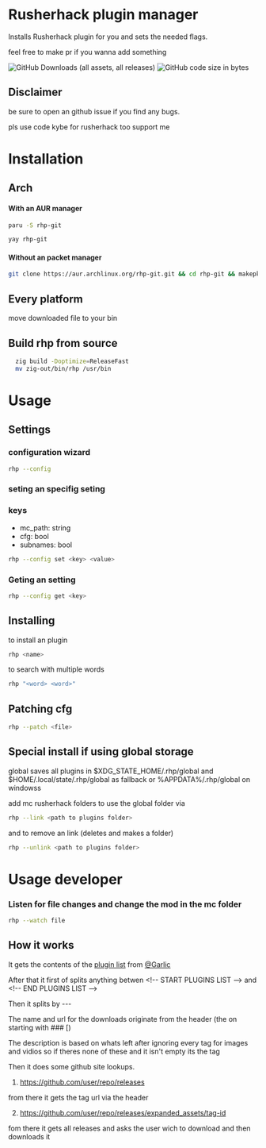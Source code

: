 
# Rusherhack plugin manager

Installs Rusherhack plugin for you and sets the needed flags.

feel free to make pr if you wanna add something

![GitHub Downloads (all assets, all releases)](https://img.shields.io/github/downloads/kybe236/rhp/total?style=flat)
![GitHub code size in bytes](https://img.shields.io/github/languages/code-size/kybe236/rhp)

## Disclaimer

be sure to open an github issue if you find any bugs.

pls use code kybe for rusherhack too support me

# Installation

## Arch

#### With an AUR manager

```bash
paru -S rhp-git
```

```bash
yay rhp-git
```

#### Without an packet manager

```bash
git clone https://aur.archlinux.org/rhp-git.git && cd rhp-git && makepkg -si
```

## Every platform

move downloaded file to your bin

## Build rhp from source

```bash
  zig build -Doptimize=ReleaseFast
  mv zig-out/bin/rhp /usr/bin
```

# Usage

## Settings

### configuration wizard
```bash
rhp --config
```

### seting an specifig seting

### keys

- mc_path:  string
- cfg:  bool
- subnames: bool

```bash
rhp --config set <key> <value>
```

### Geting an setting

```bash
rhp --config get <key>
```

## Installing

to install an plugin

```bash
rhp <name>
```

to search with multiple words

```bash
rhp "<word> <word>"
```

## Patching cfg

```bash
rhp --patch <file>
```

## Special install if using global storage

global saves all plugins in $XDG_STATE_HOME/.rhp/global and $HOME/.local/state/.rhp/global as fallback or %APPDATA%/.rhp/global on windowss

add mc rusherhack folders to use the global folder via

```bash
rhp --link <path to plugins folder>
```

and to remove an link (deletes and makes a folder)

```bash
rhp --unlink <path to plugins folder>
```

# Usage developer

### Listen for file changes and change the mod in the mc folder

```bash
rhp --watch file
```

## How it works

It gets the contents of the [plugin list](https://github.com/RusherDevelopment/rusherhack-plugins) from [@Garlic](https://github.com/GarlicRot)

After that it first of splits anything betwen \<!-- START PLUGINS LIST --> and \<!-- END PLUGINS LIST -->

Then it splits by \---

The name and url for the downloads originate from the header (the on starting with \### [)

The description is based on whats left after ignoring every tag for images and vidios so if theres none of these and it isn't empty its the tag

Then it does some github site lookups.

1. https://github.com/user/repo/releases

from there it gets the tag url via the header 

2.  https://github.com/user/repo/releases/expanded_assets/tag-id

fom there it gets all releases and asks the user wich to download and then downloads it

